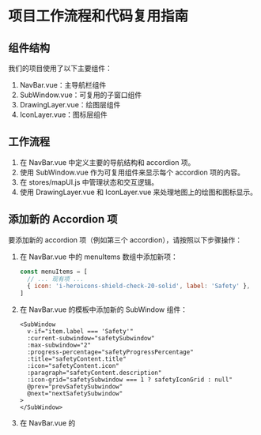 # 项目工作流程和代码复用指南

## 组件结构

我们的项目使用了以下主要组件：

1. NavBar.vue：主导航栏组件
2. SubWindow.vue：可复用的子窗口组件
3. DrawingLayer.vue：绘图层组件
4. IconLayer.vue：图标层组件

## 工作流程

1. 在 NavBar.vue 中定义主要的导航结构和 accordion 项。
2. 使用 SubWindow.vue 作为可复用组件来显示每个 accordion 项的内容。
3. 在 stores/mapUI.js 中管理状态和交互逻辑。
4. 使用 DrawingLayer.vue 和 IconLayer.vue 来处理地图上的绘图和图标显示。

## 添加新的 Accordion 项

要添加新的 accordion 项（例如第三个 accordion），请按照以下步骤操作：

1. 在 NavBar.vue 中的 menuItems 数组中添加新项：

   ```javascript
   const menuItems = [
     // ... 现有项 ...
     { icon: 'i-heroicons-shield-check-20-solid', label: 'Safety' },
   ]
   ```

2. 在 NavBar.vue 的模板中添加新的 SubWindow 组件：

   ```vue
   <SubWindow
     v-if="item.label === 'Safety'"
     :current-subwindow="safetySubwindow"
     :max-subwindow="2"
     :progress-percentage="safetyProgressPercentage"
     :title="safetyContent.title"
     :icon="safetyContent.icon"
     :paragraph="safetyContent.description"
     :icon-grid="safetySubwindow === 1 ? safetyIconGrid : null"
     @prev="prevSafetySubwindow"
     @next="nextSafetySubwindow"
   >
   </SubWindow>
   ```

3. 在 NavBar.vue 的 <script setup> 中添加必要的响应式变量和函数：

   ```javascript
   const safetySubwindow = ref(1)
   const safetyProgressPercentage = computed(
     () => (safetySubwindow.value / 2) * 100
   )

   const safetyContent = computed(() => {
     const contents = {
       1: {
         title: 'Mark safe and unsafe areas',
         icon: 'i-heroicons-shield-check-20-solid',
         description:
           'Select an icon and place it on the map to mark safe or unsafe locations.',
       },
       2: {
         title: 'Describe safety concerns',
         icon: 'i-heroicons-chat-bubble-left-20-solid',
         description:
           'Click on the icons you placed and add comments to explain your safety concerns or positive aspects.',
       },
     }
     return contents[safetySubwindow.value] || { title: '', description: '' }
   })

   const safetyIconGrid = computed(() => ({
     title: 'Select an icon:',
     icons: [
       { name: 'safe', src: safeIcon },
       { name: 'unsafe', src: unsafeIcon },
     ],
     onSelect: selectSafetyIcon,
   }))

   function nextSafetySubwindow() {
     if (safetySubwindow.value < 2) {
       safetySubwindow.value++
     }
   }

   function prevSafetySubwindow() {
     if (safetySubwindow.value > 1) {
       safetySubwindow.value--
     }
   }

   function selectSafetyIcon(iconName: string) {
     console.log('Selected safety icon:', iconName)
     mapUIStore.activateSafetyDrawing(iconName)
   }
   ```

4. 在 stores/mapUI.js 中添加新的方法来处理安全图标的绘制：

   ```javascript
   function activateSafetyDrawing(iconName) {
     currentSafetyIcon.value = iconName
     drawType.value = 'Point'
     drawEnable.value = true
   }

   // 在 return 语句中添加新的状态和方法
   return {
     // ... 现有的返回项 ...
     currentSafetyIcon,
     activateSafetyDrawing,
   }
   ```

5. 如果需要，在 DrawingLayer.vue 中更新 getIconForFeature 函数以支持新的安全图标：
   ```javascript
   function getIconForFeature(feature) {
     if (feature.iconName) {
       switch (feature.iconName) {
         // ... 现有的 case ...
         case 'safe':
           return safeIcon
         case 'unsafe':
           return unsafeIcon
         default:
           return getIconForPoint(feature)
       }
     }
     return getIconForPoint(feature)
   }
   ```

通过遵循这个工作流程和代码结构，您可以轻松地添加新的 accordion 项并保持代码风格的一致性。
